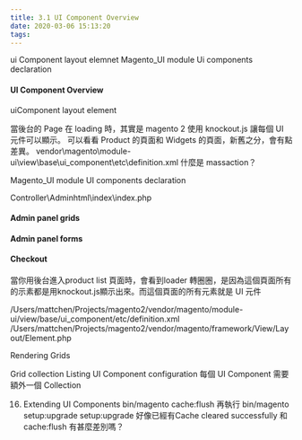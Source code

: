 ```yaml
---
title: 3.1 UI Component Overview
date: 2020-03-06 15:13:20
tags:
---
```


ui Component layout elemnet
Magento_UI module
Ui components declaration


#### UI Component Overview
uiComponent layout element

當後台的 Page 在 loading 時，其實是 magento 2 使用 knockout.js 讓每個 UI 元件可以顯示。
可以看看 Product 的頁面和 Widgets 的頁面，新舊之分，會有點差異。
vendor\magento\module-ui\view\base\ui_component\etc\definition.xml
什麼是 massaction？

Magento_UI module
UI components declaration

Controller\Adminhtml\index\index.php

#### Admin panel grids
#### Admin panel forms
#### Checkout


當你用後台進入product list 頁面時，會看到loader 轉圈圈，是因為這個頁面所有的示素都是用knockout.js顯示出來。而這個頁面的所有元素就是 UI 元件

/Users/mattchen/Projects/magento2/vendor/magento/module-ui/view/base/ui_component/etc/definition.xml
/Users/mattchen/Projects/magento2/vendor/magento/framework/View/Layout/Element.php

Rendering Grids

Grid collection
Listing UI Component configuration
每個 UI Component 需要額外一個 Collection


16. Extending UI Components
bin/magento cache:flush
再執行 bin/magento setup:upgrade
setup:upgrade 好像已經有Cache cleared successfully
和cache:flush 有甚麼差別嗎？